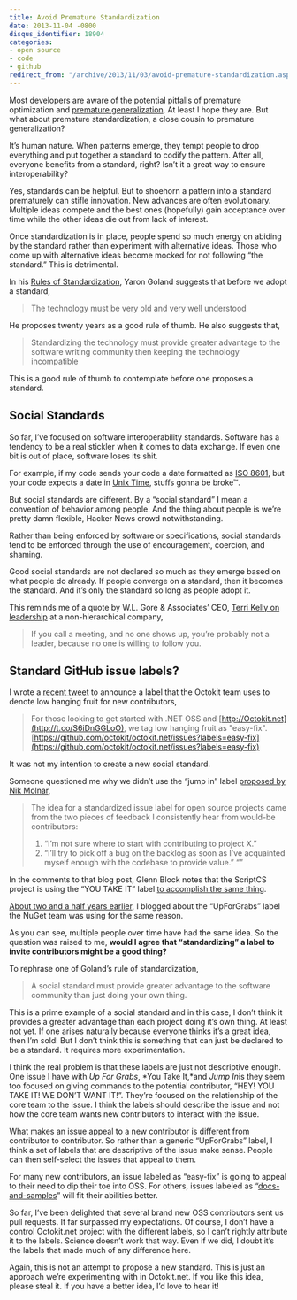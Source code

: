 ```yaml
---
title: Avoid Premature Standardization
date: 2013-11-04 -0800
disqus_identifier: 18904
categories:
- open source
- code
- github
redirect_from: "/archive/2013/11/03/avoid-premature-standardization.aspx/"
---
```


Most developers are aware of the potential pitfalls of premature
optimization and [premature
generalization](https://haacked.com/archive/2005/09/18/avoid_premature_generalization.aspx "Avoid Premature Generalization").
At least I hope they are. But what about premature standardization, a
close cousin to premature generalization?

It’s human nature. When patterns emerge, they tempt people to drop
everything and put together a standard to codify the pattern. After all,
everyone benefits from a standard, right? Isn’t it a great way to ensure
interoperability?

Yes, standards can be helpful. But to shoehorn a pattern into a standard
prematurely can stifle innovation. New advances are often evolutionary.
Multiple ideas compete and the best ones (hopefully) gain acceptance
over time while the other ideas die out from lack of interest.

Once standardization is in place, people spend so much energy on abiding
by the standard rather than experiment with alternative ideas. Those who
come up with alternative ideas become mocked for not following “the
standard.” This is detrimental.

In his [Rules of
Standardization](http://www.goland.org/innovationandstandards/ "Rules of Standardization"),
Yaron Goland suggests that before we adopt a standard,

> The technology must be very old and very well understood

He proposes twenty years as a good rule of thumb. He also suggests that,

> Standardizing the technology must provide greater advantage to the
> software writing community then keeping the technology incompatible

This is a good rule of thumb to contemplate before one proposes a
standard.

Social Standards
----------------

So far, I’ve focused on software interoperability standards. Software
has a tendency to be a real stickler when it comes to data exchange. If
even one bit is out of place, software loses its shit.

For example, if my code sends your code a date formatted as [ISO
8601](http://en.wikipedia.org/wiki/ISO_8601 "ISO 8601 Date Format"), but
your code expects a date in [Unix
Time](http://en.wikipedia.org/wiki/Unix_time "Unix Time"), stuffs gonna
be broke™.

But social standards are different. By a “social standard” I mean a
convention of behavior among people. And the thing about people is we’re
pretty damn flexible, Hacker News crowd notwithstanding.

Rather than being enforced by software or specifications, social
standards tend to be enforced through the use of encouragement,
coercion, and shaming.

Good social standards are not declared so much as they emerge based on
what people do already. If people converge on a standard, then it
becomes the standard. And it’s only the standard so long as people adopt
it.

This reminds me of a quote by W.L. Gore & Associates’ CEO, [Terri Kelly
on
leadership](http://blogs.wsj.com/management/2010/03/18/wl-gore-lessons-from-a-management-revolutionary/ "On Leadership")
at a non-hierarchical company,

> If you call a meeting, and no one shows up, you’re probably not a
> leader, because no one is willing to follow you.

Standard GitHub issue labels?
-----------------------------

I wrote a [recent
tweet](https://twitter.com/haacked/status/395693870098292737 "Tweet") to
announce a label that the Octokit team uses to denote low hanging fruit
for new contributors,

> For those looking to get started with .NET OSS and
> [http://Octokit.net](http://t.co/S6iDnGGLoO), we tag low hanging fruit
> as "easy-fix".
> [https://github.com/octokit/octokit.net/issues?labels=easy-fix](https://github.com/octokit/octokit.net/issues?labels=easy-fix)

It was not my intention to create a new social standard.

Someone questioned me why we didn’t use the “jump in” label [proposed by
Nik Molnar](http://nikcodes.com/2013/05/10/new-contributor-jump-in/),

> The idea for a standardized issue label for open source projects came
> from the two pieces of feedback I consistently hear from would-be
> contributors:
>
> 1.  “I’m not sure where to start with contributing to project X.”
> 2.  “I’ll try to pick off a bug on the backlog as soon as I’ve
>     acquainted myself enough with the codebase to provide value.” “”

In the comments to that blog post, Glenn Block notes that the ScriptCS
project is using the “YOU TAKE IT” label [to accomplish the same
thing](https://github.com/scriptcs/scriptcs/issues/79 "YOU TAKE IT").

[About two and a half years
earlier](https://haacked.com/archive/2010/10/14/nupack-up-for-grabs-items.aspx "Up for grabs"),
I blogged about the “UpForGrabs” label the NuGet team was using for the
same reason.

As you can see, multiple people over time have had the same idea. So the
question was raised to me, **would I agree that “standardizing” a label
to invite contributors might be a good thing?**

To rephrase one of Goland’s rule of standardization,

> A social standard must provide greater advantage to the software
> community than just doing your own thing.

This is a prime example of a social standard and in this case, I don’t
think it provides a greater advantage than each project doing it’s own
thing. At least not yet. If one arises naturally because everyone thinks
it’s a great idea, then I’m sold! But I don’t think this is something
that can just be declared to be a standard. It requires more
experimentation.

I think the real problem is that these labels are just not descriptive
enough. One issue I have with *Up For Grabs*, *You Take It,*and *Jump
In*is they seem too focused on giving commands to the potential
contributor, “HEY! YOU TAKE IT! WE DON’T WANT IT!”. They’re focused on
the relationship of the core team to the issue. I think the labels
should describe the issue and not how the core team wants new
contributors to interact with the issue.

What makes an issue appeal to a new contributor is different from
contributor to contributor. So rather than a generic “UpForGrabs” label,
I think a set of labels that are descriptive of the issue make sense.
People can then self-select the issues that appeal to them.

For many new contributors, an issue labeled as “easy-fix” is going to
appeal to their need to dip their toe into OSS. For others, issues
labeled as
“[docs-and-samples](https://github.com/octokit/octokit.net/issues?labels=docs-and-samples "Docs and Samples for Octokit")”
will fit their abilities better.

So far, I’ve been delighted that several brand new OSS contributors sent
us pull requests. It far surpassed my expectations. Of course, I don’t
have a control Octokit.net project with the different labels, so I can’t
rightly attribute it to the labels. Science doesn’t work that way. Even
if we did, I doubt it’s the labels that made much of any difference
here.

Again, this is not an attempt to propose a new standard. This is just an
approach we’re experimenting with in Octokit.net. If you like this idea,
please steal it. If you have a better idea, I’d love to hear it!

